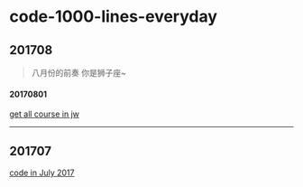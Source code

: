 # code-1000-lines-everyday

## 201708
> 八月份的前奏 你是狮子座~

#### 20170801
[get all course in jw](./201708/20170801)

----
## 201707
[code in July 2017](./201707)


